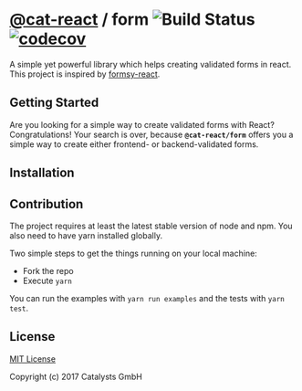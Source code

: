 # [@cat-react](https://github.com/cat-react) / form ![Build Status](https://travis-ci.org/cat-react/form.svg?branch=master) [![codecov](https://codecov.io/gh/cat-react/form/branch/master/graph/badge.svg)](https://codecov.io/gh/cat-react/form)
A simple yet powerful library which helps creating validated forms in react. This project is inspired by [formsy-react](https://github.com/christianalfoni/formsy-react).

## Getting Started
Are you looking for a simple way to create validated forms with React?
Congratulations! Your search is over, because **`@cat-react/form`** offers you a simple way to create either frontend- or backend-validated forms.

## Installation 

## Contribution
The project requires at least the latest stable version of node and npm. You also need to have yarn installed globally.

Two simple steps to get the things running on your local machine:
- Fork the repo
- Execute `yarn`

You can run the examples with `yarn run examples` and the tests with `yarn test`.

## License
[MIT License](/LICENSE)

Copyright (c) 2017 Catalysts GmbH
